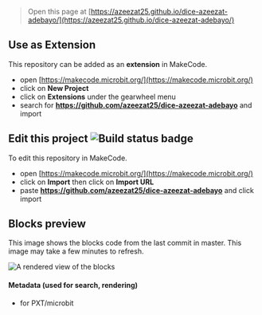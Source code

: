 
> Open this page at [https://azeezat25.github.io/dice-azeezat-adebayo/](https://azeezat25.github.io/dice-azeezat-adebayo/)

## Use as Extension

This repository can be added as an **extension** in MakeCode.

* open [https://makecode.microbit.org/](https://makecode.microbit.org/)
* click on **New Project**
* click on **Extensions** under the gearwheel menu
* search for **https://github.com/azeezat25/dice-azeezat-adebayo** and import

## Edit this project ![Build status badge](https://github.com/azeezat25/dice-azeezat-adebayo/workflows/MakeCode/badge.svg)

To edit this repository in MakeCode.

* open [https://makecode.microbit.org/](https://makecode.microbit.org/)
* click on **Import** then click on **Import URL**
* paste **https://github.com/azeezat25/dice-azeezat-adebayo** and click import

## Blocks preview

This image shows the blocks code from the last commit in master.
This image may take a few minutes to refresh.

![A rendered view of the blocks](https://github.com/azeezat25/dice-azeezat-adebayo/raw/master/.github/makecode/blocks.png)

#### Metadata (used for search, rendering)

* for PXT/microbit
<script src="https://makecode.com/gh-pages-embed.js"></script><script>makeCodeRender("{{ site.makecode.home_url }}", "{{ site.github.owner_name }}/{{ site.github.repository_name }}");</script>
